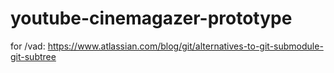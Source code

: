 # youtube-cinemagazer-prototype
 
for /vad:
https://www.atlassian.com/blog/git/alternatives-to-git-submodule-git-subtree